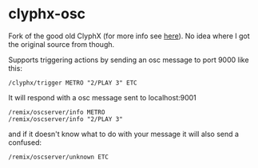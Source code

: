 # clyphx-osc

Fork of the good old ClyphX (for more info see [here](https://github.com/ldrolez/clyphx-live10/)).
No idea where I got the original source from though.

Supports triggering actions by sending an osc message to port 9000 like this:
```
/clyphx/trigger METRO "2/PLAY 3" ETC
```

It will respond with a osc message sent to localhost:9001
```
/remix/oscserver/info METRO 
/remix/oscserver/info "2/PLAY 3"
```
and if it doesn't know what to do with your message it will also send a confused:
```
/remix/oscserver/unknown ETC
```
